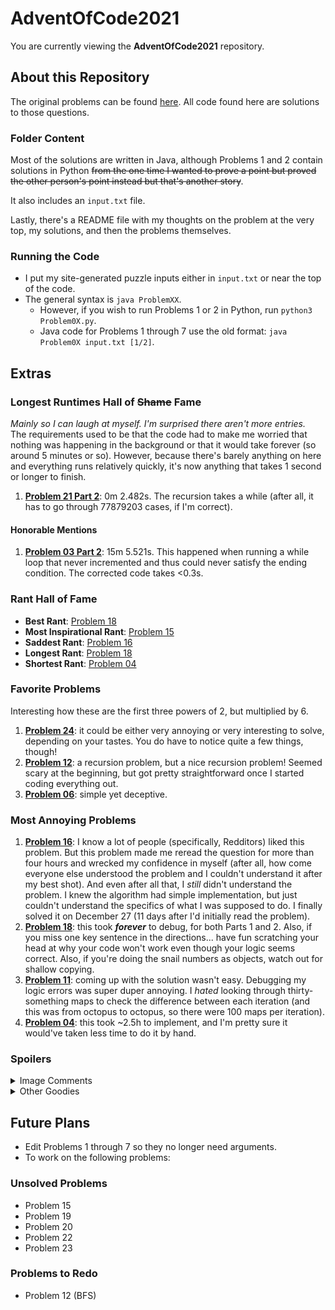 # AdventOfCode2021
You are currently viewing the **AdventOfCode2021** repository.

## About this Repository
The original problems can be found [here](https://adventofcode.com/2021 "Advent of Code 2021"). All code found here are solutions to those questions.

### Folder Content
Most of the solutions are written in Java, although Problems 1 and 2 contain solutions in Python ~~from the one time I wanted to prove a point but proved the other person's point instead but that's another story~~.

It also includes an `input.txt` file.

Lastly, there's a README file with my thoughts on the problem at the very top, my solutions, and then the problems themselves.

### Running the Code
- I put my site-generated puzzle inputs either in `input.txt` or near the top of the code.
- The general syntax is `java ProblemXX`.
  - However, if you wish to run Problems 1 or 2 in Python, run `python3 Problem0X.py`.
  - Java code for Problems 1 through 7 use the old format: `java Problem0X input.txt [1/2]`.

## Extras
### Longest Runtimes Hall of ~~Shame~~ Fame
*Mainly so I can laugh at myself. I'm surprised there aren't more entries.*\
The requirements used to be that the code had to make me worried that nothing was happening in the background or that it would take forever (so around 5 minutes or so). However, because there's barely anything on here and everything runs relatively quickly, it's now anything that takes 1 second or longer to finish.
1. [**Problem 21 Part 2**](https://github.com/Daphne-Qin/AdventOfCode2021/tree/main/Problem21): 0m 2.482s. The recursion takes a while (after all, it has to go through 77879203 cases, if I'm correct).

#### Honorable Mentions
1. [**Problem 03 Part 2**](https://github.com/Daphne-Qin/AdventOfCode2021/tree/main/Problem03): 15m 5.521s. This happened when running a while loop that never incremented and thus could never satisfy the ending condition. The corrected code takes <0.3s.

### Rant Hall of Fame
- **Best Rant**: [Problem 18](https://github.com/Daphne-Qin/AdventOfCode2021/tree/main/Problem18#day-18-snailfish)
- **Most Inspirational Rant**: [Problem 15](https://github.com/Daphne-Qin/AdventOfCode2021/tree/main/Problem15#december-15)
- **Saddest Rant**: [Problem 16](https://github.com/Daphne-Qin/AdventOfCode2021/tree/main/Problem16#december-16)
- **Longest Rant**: [Problem 18](https://github.com/Daphne-Qin/AdventOfCode2021/tree/main/Problem18#day-18-snailfish)
- **Shortest Rant**: [Problem 04](https://github.com/Daphne-Qin/AdventOfCode2021/tree/main/Problem04#day-4-giant-squid)

### Favorite Problems
Interesting how these are the first three powers of 2, but multiplied by 6.
1. [**Problem 24**](https://github.com/Daphne-Qin/AdventOfCode2021/tree/main/Problem24): it could be either very annoying or very interesting to solve, depending on your tastes. You do have to notice quite a few things, though!
2. [**Problem 12**](https://github.com/Daphne-Qin/AdventOfCode2021/tree/main/Problem12): a recursion problem, but a nice recursion problem! Seemed scary at the beginning, but got pretty straightforward once I started coding everything out.
3. [**Problem 06**](https://github.com/Daphne-Qin/AdventOfCode2021/tree/main/Problem06): simple yet deceptive.

### Most Annoying Problems
1. [**Problem 16**](https://github.com/Daphne-Qin/AdventOfCode2021/tree/main/Problem16): I know a lot of people (specifically, Redditors) liked this problem. But this problem made me reread the question for more than four hours and wrecked my confidence in myself (after all, how come everyone else understood the problem and I couldn't understand it after my best shot). And even after all that, I *still* didn't understand the problem. I knew the algorithm had simple implementation, but just couldn't understand the specifics of what I was supposed to do. I finally solved it on December 27 (11 days after I'd initially read the problem).
2. [**Problem 18**](https://github.com/Daphne-Qin/AdventOfCode2021/tree/main/Problem18): this took ***forever*** to debug, for both Parts 1 and 2. Also, if you miss one key sentence in the directions... have fun scratching your head at why your code won't work even though your logic seems correct. Also, if you're doing the snail numbers as objects, watch out for shallow copying.
3. [**Problem 11**](https://github.com/Daphne-Qin/AdventOfCode2021/tree/main/Problem11): coming up with the solution wasn't easy. Debugging my logic errors was super duper annoying. I *hated* looking through thirty-something maps to check the difference between each iteration (and this was from octopus to octopus, so there were 100 maps per iteration).
4. [**Problem 04**](https://github.com/Daphne-Qin/AdventOfCode2021/tree/main/Problem04): this took ~2.5h to implement, and I'm pretty sure it would've taken less time to do it by hand.

### Spoilers
<details>
  <summary>Image Comments</summary>
  I haven't finished the calendar yet, but if you've been following along with the story, you should notice that the full image corresponds to the ocean and its locations. For example, the cave is from rows 8 to 15 (which is when you're in the cave in the storyline), and the trench is from rows 17 to 25.
</details>

<details>
  <summary>Other Goodies</summary>
  There are small Easter eggs in each of the problems. You reveal them by hovering over the target phrase.
</details>

## Future Plans
- Edit Problems 1 through 7 so they no longer need arguments.
- To work on the following problems:

### Unsolved Problems
- Problem 15
- Problem 19
- Problem 20
- Problem 22
- Problem 23

### Problems to Redo
- Problem 12 (BFS)
